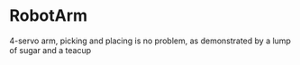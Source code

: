 # RobotArm
4-servo arm, picking and placing is no problem, as demonstrated by a lump of sugar and a teacup
